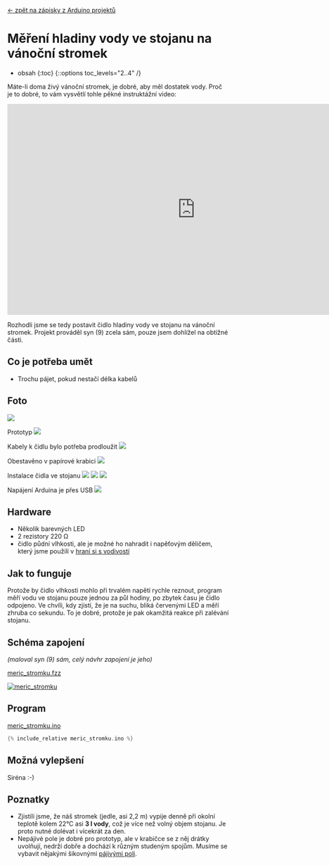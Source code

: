 [← zpět na zápisky z Arduino projektů](../index.md)

# Měření hladiny vody ve stojanu na vánoční stromek
* obsah
{:toc}
{::options toc_levels="2..4" /}

Máte-li doma živý vánoční stromek, je dobré, aby měl dostatek vody. Proč je to dobré, to vám vysvětlí tohle pěkné instruktážní video:

<iframe width="854" height="480" src="https://www.youtube.com/embed/26A-49Wb2F4?ecver=1" frameborder="0" gesture="media" allow="encrypted-media" allowfullscreen></iframe>

Rozhodli jsme se tedy postavit čidlo hladiny vody ve stojanu na vánoční stromek. Projekt prováděl syn (9) zcela sám, pouze jsem dohlížel na obtížné části.

## Co je potřeba umět
* Trochu pájet, pokud nestačí délka kabelů

## Foto
![](P1220839.JPG)

Prototyp
![](P1220841.JPG)

Kabely k čidlu bylo potřeba prodloužit
![](P1230008.JPG)

Obestavěno v papírové krabici
![](P1230064.JPG)

Instalace čidla ve stojanu
![](P1230102.JPG)
![](P1230103.JPG)
![](P1230151.JPG)

Napájení Arduina je přes USB
![](P1230132.JPG)

## Hardware
* Několik barevných LED
* 2 rezistory 220&nbsp;Ω
* čidlo půdní vlhkosti, ale je možné ho nahradit i napěťovým děličem, který jsme použili v [hraní si s vodivostí](../touchduino/touchduino.md)

## Jak to funguje
Protože by čidlo vlhkosti mohlo při trvalém napětí rychle reznout, program měří vodu ve stojanu pouze jednou za půl hodiny, po zbytek času je čidlo odpojeno. Ve chvíli, kdy zjistí, že je na suchu, bliká červenými LED a měří zhruba co sekundu. To je dobré, protože je pak okamžitá reakce při zalévání stojanu.

## Schéma zapojení
_(maloval syn (9) sám, celý návhr zapojení je jeho)_

[meric_stromku.fzz](meric_stromku.fzz)

[![meric_stromku](meric_stromku_bb.png)](meric_stromku_bb.png)

## Program
[meric_stromku.ino](meric_stromku.ino)
``` c++
{% include_relative meric_stromku.ino %}
```

## Možná vylepšení
Siréna :-)

## Poznatky
* Zjistili jsme, že náš stromek (jedle, asi 2,2&nbsp;m) vypije denně při okolní teplotě kolem 22°C asi **3&nbsp;l vody**, což je více než volný objem stojanu. Je proto nutné dolévat i vícekrát za den.
* Nepájivé pole je dobré pro prototyp, ale v krabičce se z něj drátky uvolňují, nedrží dobře a dochází k různým studeným spojům. Musíme se vybavit nějakými šikovnými [pájivými poli](https://www.aliexpress.com/wholesale?ltype=wholesale&d=y&origin=y&blanktest=0&jump=afs&SearchText=soldering+board&tc=af&initiative_id=SB_20171225054222&isViewCP=y&catId=0).
